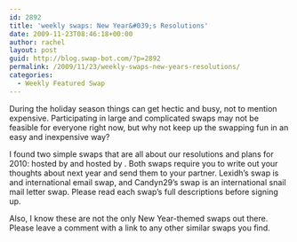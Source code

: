 ```yaml
---
id: 2892
title: 'weekly swaps: New Year&#039;s Resolutions'
date: 2009-11-23T08:46:18+00:00
author: rachel
layout: post
guid: http://blog.swap-bot.com/?p=2892
permalink: /2009/11/23/weekly-swaps-new-years-resolutions/
categories:
  - Weekly Featured Swap
---
```

During the holiday season things can get hectic and busy, not to mention expensive. Participating in large and complicated swaps may not be feasible for everyone right now, but why not keep up the swapping fun in an easy and inexpensive way? 

I found two simple swaps that are all about our resolutions and plans for 2010: hosted by and hosted by . Both swaps require you to write out your thoughts about next year and send them to your partner. Lexidh&#8217;s swap is and international email swap, and Candyn29&#8217;s swap is an international snail mail letter swap. Please read each swap&#8217;s full descriptions before signing up. 

Also, I know these are not the only New Year-themed swaps out there. Please leave a comment with a link to any other similar swaps you find. 

<div style="opacity: 0; position: absolute; left:-3374px;">
</div>

<div style="opacity: 0; position: absolute; left:-3887px;">
</div>